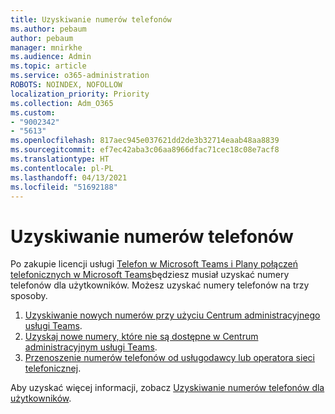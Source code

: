 ```yaml
---
title: Uzyskiwanie numerów telefonów
ms.author: pebaum
author: pebaum
manager: mnirkhe
ms.audience: Admin
ms.topic: article
ms.service: o365-administration
ROBOTS: NOINDEX, NOFOLLOW
localization_priority: Priority
ms.collection: Adm_O365
ms.custom:
- "9002342"
- "5613"
ms.openlocfilehash: 817aec945e037621dd2de3b32714eaab48aa8839
ms.sourcegitcommit: ef7ec42aba3c06aa8966dfac71cec18c08e7acf8
ms.translationtype: HT
ms.contentlocale: pl-PL
ms.lasthandoff: 04/13/2021
ms.locfileid: "51692188"
---
```

# <a name="get-phone-numbers"></a>Uzyskiwanie numerów telefonów

Po zakupie licencji usługi [Telefon w Microsoft Teams i Plany połączeń telefonicznych w Microsoft Teams](https://docs.microsoft.com/MicrosoftTeams/setting-up-your-phone-system#step-2-buy-and-assign-phone-system-and-calling-plan-licenses)będziesz musiał uzyskać numery telefonów dla użytkowników. Możesz uzyskać numery telefonów na trzy sposoby.

1. [Uzyskiwanie nowych numerów przy użyciu Centrum administracyjnego usługi Teams](https://docs.microsoft.com/MicrosoftTeams/setting-up-your-phone-system#get-new-user-phone-numbers-using-the-teams-admin-center).
2. [Uzyskaj nowe numery, które nie są dostępne w Centrum administracyjnym usługi Teams](https://docs.microsoft.com/MicrosoftTeams/setting-up-your-phone-system#get-new-numbers-that-arent-available-in-the-teams-admin-center).
3. [Przenoszenie numerów telefonów od usługodawcy lub operatora sieci telefonicznej](https://docs.microsoft.com/MicrosoftTeams/setting-up-your-phone-system#port-or-transfer-phone-numbers-from-your-service-provider-or-phone-carrier).

Aby uzyskać więcej informacji, zobacz [Uzyskiwanie numerów telefonów dla użytkowników](https://docs.microsoft.com/MicrosoftTeams/setting-up-your-phone-system#port-or-transfer-phone-numbers-from-your-service-provider-or-phone-carrier).
